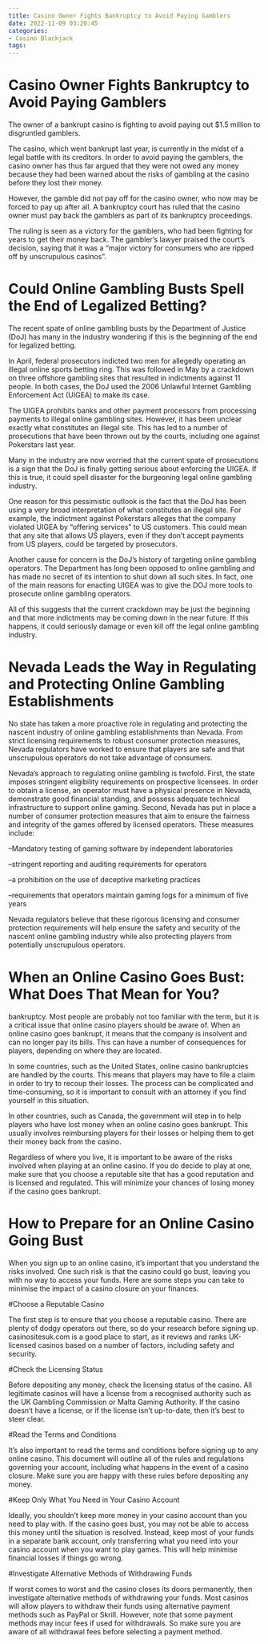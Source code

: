 ```yaml
---
title: Casino Owner Fights Bankruptcy to Avoid Paying Gamblers
date: 2022-11-09 03:20:45
categories:
- Casino Blackjack
tags:
---
```



#  Casino Owner Fights Bankruptcy to Avoid Paying Gamblers

The owner of a bankrupt casino is fighting to avoid paying out $1.5 million to disgruntled gamblers.

The casino, which went bankrupt last year, is currently in the midst of a legal battle with its creditors. In order to avoid paying the gamblers, the casino owner has thus far argued that they were not owed any money because they had been warned about the risks of gambling at the casino before they lost their money.

However, the gamble did not pay off for the casino owner, who now may be forced to pay up after all. A bankruptcy court has ruled that the casino owner must pay back the gamblers as part of its bankruptcy proceedings.

The ruling is seen as a victory for the gamblers, who had been fighting for years to get their money back. The gambler’s lawyer praised the court’s decision, saying that it was a “major victory for consumers who are ripped off by unscrupulous casinos”.

#  Could Online Gambling Busts Spell the End of Legalized Betting?

The recent spate of online gambling busts by the Department of Justice (DoJ) has many in the industry wondering if this is the beginning of the end for legalized betting.

In April, federal prosecutors indicted two men for allegedly operating an illegal online sports betting ring. This was followed in May by a crackdown on three offshore gambling sites that resulted in indictments against 11 people. In both cases, the DoJ used the 2006 Unlawful Internet Gambling Enforcement Act (UIGEA) to make its case.

The UIGEA prohibits banks and other payment processors from processing payments to illegal online gambling sites. However, it has been unclear exactly what constitutes an illegal site. This has led to a number of prosecutions that have been thrown out by the courts, including one against Pokerstars last year.

Many in the industry are now worried that the current spate of prosecutions is a sign that the DoJ is finally getting serious about enforcing the UIGEA. If this is true, it could spell disaster for the burgeoning legal online gambling industry.

One reason for this pessimistic outlook is the fact that the DoJ has been using a very broad interpretation of what constitutes an illegal site. For example, the indictment against Pokerstars alleges that the company violated UIGEA by “offering services” to US customers. This could mean that any site that allows US players, even if they don’t accept payments from US players, could be targeted by prosecutors.

Another cause for concern is the DoJ’s history of targeting online gambling operators. The Department has long been opposed to online gambling and has made no secret of its intention to shut down all such sites. In fact, one of the main reasons for enacting UIGEA was to give the DOJ more tools to prosecute online gambling operators.

All of this suggests that the current crackdown may be just the beginning and that more indictments may be coming down in the near future. If this happens, it could seriously damage or even kill off the legal online gambling industry.

#  Nevada Leads the Way in Regulating and Protecting Online Gambling Establishments

No state has taken a more proactive role in regulating and protecting the nascent industry of online gambling establishments than Nevada. From strict licensing requirements to robust consumer protection measures, Nevada regulators have worked to ensure that players are safe and that unscrupulous operators do not take advantage of consumers.

Nevada’s approach to regulating online gambling is twofold. First, the state imposes stringent eligibility requirements on prospective licensees. In order to obtain a license, an operator must have a physical presence in Nevada, demonstrate good financial standing, and possess adequate technical infrastructure to support online gaming. Second, Nevada has put in place a number of consumer protection measures that aim to ensure the fairness and integrity of the games offered by licensed operators. These measures include:

–Mandatory testing of gaming software by independent laboratories

–stringent reporting and auditing requirements for operators

–a prohibition on the use of deceptive marketing practices

–requirements that operators maintain gaming logs for a minimum of five years

Nevada regulators believe that these rigorous licensing and consumer protection requirements will help ensure the safety and security of the nascent online gambling industry while also protecting players from potentially unscrupulous operators.

#  When an Online Casino Goes Bust: What Does That Mean for You?

 bankruptcy. Most people are probably not too familiar with the term, but it is a critical issue that online casino players should be aware of. When an online casino goes bankrupt, it means that the company is insolvent and can no longer pay its bills. This can have a number of consequences for players, depending on where they are located.

In some countries, such as the United States, online casino bankruptcies are handled by the courts. This means that players may have to file a claim in order to try to recoup their losses. The process can be complicated and time-consuming, so it is important to consult with an attorney if you find yourself in this situation.

In other countries, such as Canada, the government will step in to help players who have lost money when an online casino goes bankrupt. This usually involves reimbursing players for their losses or helping them to get their money back from the casino.

Regardless of where you live, it is important to be aware of the risks involved when playing at an online casino. If you do decide to play at one, make sure that you choose a reputable site that has a good reputation and is licensed and regulated. This will minimize your chances of losing money if the casino goes bankrupt.

#  How to Prepare for an Online Casino Going Bust

When you sign up to an online casino, it’s important that you understand the risks involved. One such risk is that the casino could go bust, leaving you with no way to access your funds. Here are some steps you can take to minimise the impact of a casino closure on your finances.

#Choose a Reputable Casino

The first step is to ensure that you choose a reputable casino. There are plenty of dodgy operators out there, so do your research before signing up. casinositesuk.com is a good place to start, as it reviews and ranks UK-licensed casinos based on a number of factors, including safety and security.

#Check the Licensing Status

Before depositing any money, check the licensing status of the casino. All legitimate casinos will have a license from a recognised authority such as the UK Gambling Commission or Malta Gaming Authority. If the casino doesn’t have a license, or if the license isn’t up-to-date, then it’s best to steer clear.

#Read the Terms and Conditions

It’s also important to read the terms and conditions before signing up to any online casino. This document will outline all of the rules and regulations governing your account, including what happens in the event of a casino closure. Make sure you are happy with these rules before depositing any money.

#Keep Only What You Need in Your Casino Account

Ideally, you shouldn’t keep more money in your casino account than you need to play with. If the casino goes bust, you may not be able to access this money until the situation is resolved. Instead, keep most of your funds in a separate bank account, only transferring what you need into your casino account when you want to play games. This will help minimise financial losses if things go wrong.

#Investigate Alternative Methods of Withdrawing Funds

If worst comes to worst and the casino closes its doors permanently, then investigate alternative methods of withdrawing your funds. Most casinos will allow players to withdraw their funds using alternative payment methods such as PayPal or Skrill. However, note that some payment methods may incur fees if used for withdrawals. So make sure you are aware of all withdrawal fees before selecting a payment method.